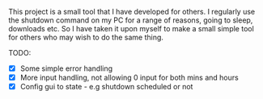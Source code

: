 This project is a small tool that I have developed for others. I regularly use the shutdown command on my PC for a range
of reasons, going to sleep, downloads etc. So I have taken it upon myself to make a small simple tool for others who
may wish to do the same thing.

TODO:
- [X] Some simple error handling 
- [X] More input handling, not allowing 0 input for both mins and hours
- [X] Config gui to state - e.g shutdown scheduled or not